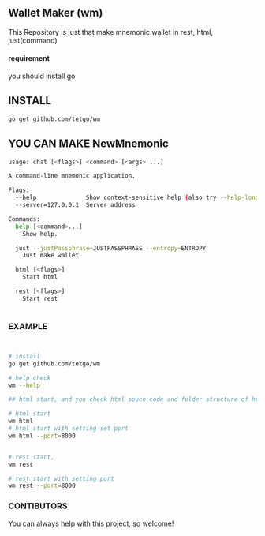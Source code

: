## Wallet Maker (wm)

This Repository is just that make mnemonic wallet in rest, html, just(command)

#### requirement

you should install go 


## INSTALL

```bash
go get github.com/tetgo/wm
```


## YOU CAN MAKE NewMnemonic

```bash
usage: chat [<flags>] <command> [<args> ...]

A command-line mnemonic application.

Flags:
  --help              Show context-sensitive help (also try --help-long and --help-man).
  --server=127.0.0.1  Server address

Commands:
  help [<command>...]
    Show help.

  just --justPassphrase=JUSTPASSPHRASE --entropy=ENTROPY
    Just make wallet

  html [<flags>]
    Start html

  rest [<flags>]
    Start rest
    

```

### EXAMPLE

```bash


# install
go get github.com/tetgo/wm

# help check
wm --help

## html start, and you check html souce code and folder structure of html 

# html start
wm html 
# html start with setting set port
wm html --port=8000


# rest start, 
wm rest

# rest start with setting port
wm rest --port=8000
```


### CONTIBUTORS

You can always help with this project, so welcome!
